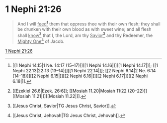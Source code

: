 # 1 Nephi 21:26

> And I will <u>feed</u>[^a] them that oppress thee with their own flesh; they shall be drunken with their own blood as with sweet wine; and all flesh shall <u>know</u>[^b] that I, the Lord, am thy <u>Savior</u>[^c] and thy Redeemer, the <u>Mighty One</u>[^d] of Jacob.

[1 Nephi 21:26](https://www.churchofjesuschrist.org/study/scriptures/bofm/1-ne/21?lang=eng&id=p26#p26)


[^a]: [[1 Nephi 14.15|1 Ne. 14:17 (15–17)]][[1 Nephi 14.16|]][[1 Nephi 14.17|]]; [[1 Nephi 22.13|22:13 (13–14)]][[1 Nephi 22.14|]]; [[2 Nephi 6.14|2 Ne. 6:14 (14–18)]][[2 Nephi 6.15|]][[2 Nephi 6.16|]][[2 Nephi 6.17|]][[2 Nephi 6.18|]].  
[^b]: [[Ezekiel 26.6|Ezek. 26:6]]; [[Mosiah 11.20|Mosiah 11:22 (20–22)]][[Mosiah 11.21|]][[Mosiah 11.22|]].  
[^c]: [[Jesus Christ, Savior|TG Jesus Christ, Savior]].  
[^d]: [[Jesus Christ, Jehovah|TG Jesus Christ, Jehovah]].  
